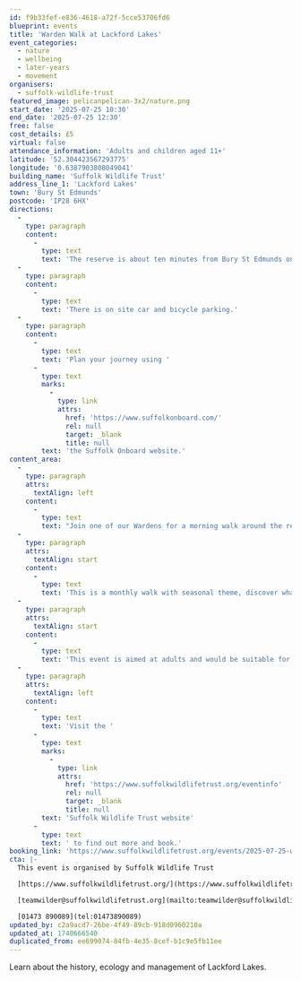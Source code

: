 ```yaml
---
id: f9b33fef-e836-4618-a72f-5cce53706fd6
blueprint: events
title: 'Warden Walk at Lackford Lakes'
event_categories:
  - nature
  - wellbeing
  - later-years
  - movement
organisers:
  - suffolk-wildlife-trust
featured_image: pelicanpelican-3x2/nature.png
start_date: '2025-07-25 10:30'
end_date: '2025-07-25 12:30'
free: false
cost_details: £5
virtual: false
attendance_information: 'Adults and children aged 11+'
latitude: '52.304423567293775'
longitude: '0.6387903808049041'
building_name: 'Suffolk Wildlife Trust'
address_line_1: 'Lackford Lakes'
town: 'Bury St Edmunds'
postcode: 'IP28 6HX'
directions:
  -
    type: paragraph
    content:
      -
        type: text
        text: 'The reserve is about ten minutes from Bury St Edmunds on the A1101, Bury to Mildenhall Road.'
  -
    type: paragraph
    content:
      -
        type: text
        text: 'There is on site car and bicycle parking.'
  -
    type: paragraph
    content:
      -
        type: text
        text: 'Plan your journey using '
      -
        type: text
        marks:
          -
            type: link
            attrs:
              href: 'https://www.suffolkonboard.com/'
              rel: null
              target: _blank
              title: null
        text: 'the Suffolk Onboard website.'
content_area:
  -
    type: paragraph
    attrs:
      textAlign: left
    content:
      -
        type: text
        text: "Join one of our Wardens for a morning walk around the reserve. Learn about the history and ecology of the Reserve, and how our team manages it for the benefit of its wildlife and people.\_"
  -
    type: paragraph
    attrs:
      textAlign: start
    content:
      -
        type: text
        text: 'This is a monthly walk with seasonal theme, discover what makes Lackford special and how management practices change through the year. For more Warden Walks, please visit our events page.'
  -
    type: paragraph
    attrs:
      textAlign: start
    content:
      -
        type: text
        text: 'This event is aimed at adults and would be suitable for children 11+. Children need their own ticket and must be accompanied by an adult. Babies in arms/pushchairs are welcome to accompany for free.'
  -
    type: paragraph
    attrs:
      textAlign: left
    content:
      -
        type: text
        text: 'Visit the '
      -
        type: text
        marks:
          -
            type: link
            attrs:
              href: 'https://www.suffolkwildlifetrust.org/eventinfo'
              rel: null
              target: _blank
              title: null
        text: 'Suffolk Wildlife Trust website'
      -
        type: text
        text: ' to find out more and book.'
booking_link: 'https://www.suffolkwildlifetrust.org/events/2025-07-25-warden-walk-lackford-lakes'
cta: |-
  This event is organised by Suffolk Wildlife Trust

  [https://www.suffolkwildlifetrust.org/](https://www.suffolkwildlifetrust.org/)

  [teamwilder@suffolkwildlifetrust.org](mailto:teamwilder@suffolkwildlifetrust.org)

  [01473 890089](tel:01473890089)
updated_by: c2a9acd7-26be-4f49-89cb-918d0960210a
updated_at: 1740666540
duplicated_from: ee699074-84fb-4e35-8cef-b1c9e5fb11ee
---
```

Learn about the history, ecology and management of Lackford Lakes.